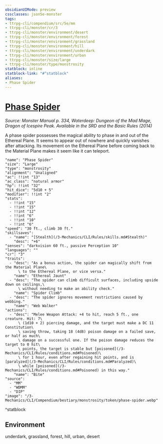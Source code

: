 ```yaml
---
obsidianUIMode: preview
cssclasses: json5e-monster
tags:
- ttrpg-cli/compendium/src/5e/mm
- ttrpg-cli/monster/cr/3
- ttrpg-cli/monster/environment/desert
- ttrpg-cli/monster/environment/forest
- ttrpg-cli/monster/environment/grassland
- ttrpg-cli/monster/environment/hill
- ttrpg-cli/monster/environment/underdark
- ttrpg-cli/monster/environment/urban
- ttrpg-cli/monster/size/large
- ttrpg-cli/monster/type/monstrosity
statblock: inline
statblock-link: "#^statblock"
aliases:
- Phase Spider
---
```

# [Phase Spider](3-Mechanics\CLI\Compendium\bestiary\monstrosity/phase-spider.md)
*Source: Monster Manual p. 334, Waterdeep: Dungeon of the Mad Mage, Dragon of Icespire Peak. Available in the <span title='Systems Reference Document (5.1)'>SRD</span> and the Basic Rules (2014)*  

A phase spider possesses the magical ability to phase in and out of the Ethereal Plane. It seems to appear out of nowhere and quickly vanishes after attacking. Its movement on the Ethereal Plane before coming back to the Material Plane makes it seem like it can teleport.

```statblock
"name": "Phase Spider"
"size": "Large"
"type": "monstrosity"
"alignment": "Unaligned"
"ac": !!int "13"
"ac_class": "natural armor"
"hp": !!int "32"
"hit_dice": "5d10 + 5"
"modifier": !!int "2"
"stats":
  - !!int "15"
  - !!int "15"
  - !!int "12"
  - !!int "6"
  - !!int "10"
  - !!int "6"
"speed": "30 ft., climb 30 ft."
"skillsaves":
  - "name": "[Stealth](/3-Mechanics/CLI/Rules/skills.md#Stealth)"
    "desc": "+6"
"senses": "darkvision 60 ft., passive Perception 10"
"languages": ""
"cr": "3"
"traits":
  - "desc": "As a bonus action, the spider can magically shift from the Material Plane\
      \ to the Ethereal Plane, or vice versa."
    "name": "Ethereal Jaunt"
  - "desc": "The spider can climb difficult surfaces, including upside down on ceilings,\
      \ without needing to make an ability check."
    "name": "Spider Climb"
  - "desc": "The spider ignores movement restrictions caused by webbing."
    "name": "Web Walker"
"actions":
  - "desc": "Melee Weapon Attack: +4 to hit, reach 5 ft., one creature. Hit: 7\
      \ (1d10 + 2) piercing damage, and the target must make a DC 11 Constitution\
      \ saving throw, taking 18 (4d8) poison damage on a failed save, or half as much\
      \ damage on a successful one. If the poison damage reduces the target to 0 hit\
      \ points, the target is stable but [poisoned](/3-Mechanics/CLI/Rules/conditions.md#Poisoned)\
      \ for 1 hour, even after regaining hit points, and is [paralyzed](/3-Mechanics/CLI/Rules/conditions.md#Paralyzed)\
      \ while [poisoned](/3-Mechanics/CLI/Rules/conditions.md#Poisoned) in this way."
    "name": "Bite"
"source":
  - "MM"
  - "WDMM"
  - "DIP"
"image": "/3-Mechanics/CLI/Compendium/bestiary/monstrosity/token/phase-spider.webp"
```
^statblock

## Environment

underdark, grassland, forest, hill, urban, desert